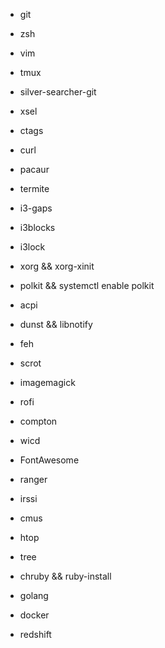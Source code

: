 - git
- zsh
- vim
- tmux
- silver-searcher-git
- xsel
- ctags
- curl

- pacaur
- termite
- i3-gaps
- i3blocks
- i3lock
- xorg && xorg-xinit
- polkit && systemctl enable polkit
- acpi
- dunst && libnotify
- feh
- scrot
- imagemagick
- rofi
- compton
- wicd
- FontAwesome

- ranger
- irssi
- cmus
- htop
- tree

- chruby && ruby-install
- golang
- docker
- redshift
